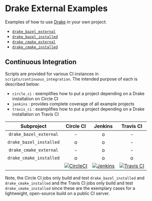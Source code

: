# Drake External Examples

Examples of how to use [Drake](https://github.com/RobotLocomotion/drake) in your
own project:

* [`drake_bazel_external`](./drake_bazel_external)
* [`drake_bazel_installed`](./drake_bazel_installed)
* [`drake_cmake_external`](./drake_cmake_external)
* [`drake_cmake_installed`](./drake_cmake_installed)

## Continuous Integration

Scripts are provided for various CI instances in `scripts/continuous_integration`. The intended purpose of each is described below:

* `circle_ci` : exemplifies how to put a project depending on a Drake installation on Circle CI
* `jenkins` : provides complete coverage of all example projects
* `travis_ci` : examplifies how to put a project depending on a Drake installation on Travis CI

| **Subproject** | **Circle CI** | **Jenkins** | **Travis CI** |
|:---:|:---:|:---:|:---:|
| `drake_bazel_external` | - | o | - |
| `drake_bazel_installed` | o | o | - |
| `drake_cmake_external` | - | o | - |
| `drake_cmake_installed` | o | o | o |
||[![CircleCI](https://img.shields.io/circleci/project/github/RobotLocomotion/drake-external-examples/master.svg)](https://circleci.com/gh/RobotLocomotion/drake-external-examples)|[![Jenkins](https://img.shields.io/jenkins/s/https/drake-jenkins.csail.mit.edu/job/RobotLocomotion/job/drake-external-examples/job/master.svg)](https://drake-jenkins.csail.mit.edu/job/RobotLocomotion/job/drake-external-examples/)|[![Travis CI](https://img.shields.io/travis/com/RobotLocomotion/drake-external-examples/master.svg)](https://travis-ci.com/RobotLocomotion/drake-external-examples)

Note, the Circle CI jobs only build and test `drake_bazel_installed` and
`drake_cmake_installed` and the Travis CI jobs only build and test
`drake_cmake_installed` since these are the exemplary cases for a lightweight,
open-source build on a public CI server.

